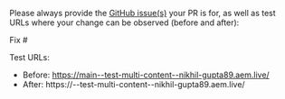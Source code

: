 Please always provide the [GitHub issue(s)](../issues) your PR is for, as well as test URLs where your change can be observed (before and after):

Fix #<gh-issue-id>

Test URLs:
- Before: https://main--test-multi-content--nikhil-gupta89.aem.live/
- After: https://<branch>--test-multi-content--nikhil-gupta89.aem.live/
